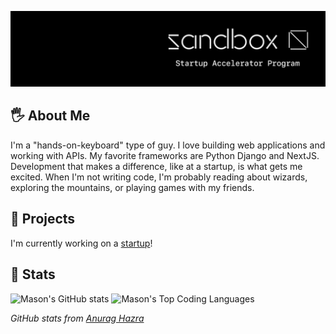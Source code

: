![Sandbox Startup Accelerator Program](https://github.com/masonnh/masonnh/blob/main/img/Sandbox-Cover.jpg)

## 🖐️ About Me
I'm a "hands-on-keyboard" type of guy. I love building web applications and working with APIs. My favorite frameworks are Python Django and NextJS. Development that makes a difference, like at a startup, is what gets me excited. When I'm not writing code, I'm probably reading about wizards, exploring the mountains, or playing games with my friends.

## 📕 Projects
I'm currently working on a [startup](https://github.com/prestondavid99/SandboxLandingPage)!

## 🔢 Stats
![Mason's GitHub stats](https://github-readme-stats.vercel.app/api?username=masonnh&show_icons=true&theme=tokyonight&hide=stars,rank)
![Mason's Top Coding Languages](https://github-readme-stats.vercel.app/api/top-langs/?username=masonnh&theme=tokyonight)

*GitHub stats from [Anurag Hazra](https://github.com/anuraghazra/github-readme-stats?tab=readme-ov-file)*
